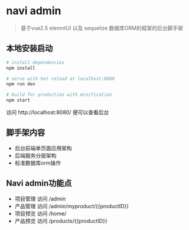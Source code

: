 # navi admin

> 基于vue2.5 elemntUI 以及 sequelize 数据库ORM的框架的后台脚手架

## 本地安装启动

``` bash
# install dependencies
npm install

# serve with hot reload at localhost:8080
npm run dev

# build for production with minification
npm start
```

访问 http://localhost:8080/ 便可以查看后台

## 脚手架内容

- 后台前端单页面应用架构
- 后端服务分层架构
- 标准数据库orm操作

## Navi admin功能点

- 项目管理  访问 /admin
- 产品管理  访问 /admin/myproduct/{{productID}}
- 项目预览  访问 /home/
- 产品预览  访问 /products/{{productID}}



